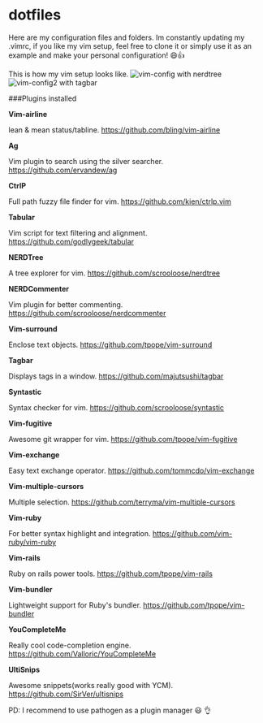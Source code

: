 dotfiles
========

Here are my configuration files and folders. Im constantly updating my .vimrc, if you like my vim setup, feel free to clone it or simply use it as an example and make your personal configuration! :smile::+1:

This is how my vim setup looks like.
![vim-config with nerdtree](https://github.com/kriox26/dotfiles/blob/master/vim-config.png)
![vim-config2 with tagbar](https://github.com/kriox26/dotfiles/blob/master/vim-config2.png)

###Plugins installed

**Vim-airline**

lean & mean status/tabline. https://github.com/bling/vim-airline

**Ag**

Vim plugin to search using the silver searcher. https://github.com/ervandew/ag

**CtrlP**

Full path fuzzy file finder for vim. https://github.com/kien/ctrlp.vim

**Tabular**

Vim script for text filtering and alignment. https://github.com/godlygeek/tabular

**NERDTree**

A tree explorer for vim. https://github.com/scrooloose/nerdtree

**NERDCommenter**

Vim plugin for better commenting. https://github.com/scrooloose/nerdcommenter

**Vim-surround**

Enclose text objects. https://github.com/tpope/vim-surround

**Tagbar**

Displays tags in a window. https://github.com/majutsushi/tagbar

**Syntastic**

Syntax checker for vim. https://github.com/scrooloose/syntastic

**Vim-fugitive**

Awesome git wrapper for vim. https://github.com/tpope/vim-fugitive

**Vim-exchange**

Easy text exchange operator. https://github.com/tommcdo/vim-exchange

**Vim-multiple-cursors**

Multiple selection. https://github.com/terryma/vim-multiple-cursors

**Vim-ruby**

For better syntax highlight and integration. https://github.com/vim-ruby/vim-ruby

**Vim-rails**

Ruby on rails power tools. https://github.com/tpope/vim-rails

**Vim-bundler**

Lightweight support for Ruby's bundler. https://github.com/tpope/vim-bundler

**YouCompleteMe**

Really cool code-completion engine. https://github.com/Valloric/YouCompleteMe

**UltiSnips**

Awesome snippets(works really good with YCM). https://github.com/SirVer/ultisnips


PD: I recommend to use pathogen as a plugin manager :smiley: :ok_hand:
